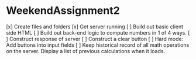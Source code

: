 # WeekendAssignment2

[x] Create files and folders
[x] Get server running
[ ] Build out basic client side HTML
[ ] Build out back-end logic to compute numbers in 1 of 4 ways.
[ ] Construct response of server
[ ] Construct a clear button
[ ] Hard mode: Add buttons into input fields
[ ] Keep historical record of all math operations on the server. Display a list of previous calculations when it loads.